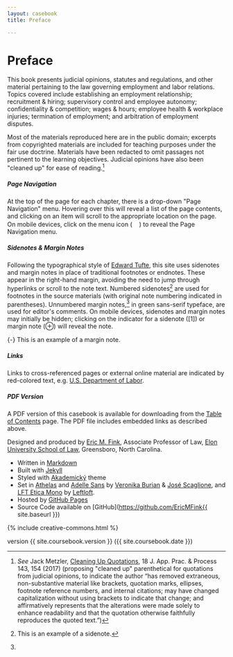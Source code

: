 ```yaml
---
layout: casebook
title: Preface

---
```


# Preface

This book presents judicial opinions, statutes and regulations, and other material pertaining to the law governing employment and labor relations.  Topics covered include establishing an employment relationship; recruitment & hiring; supervisory control and employee autonomy; confidentiality & competition; wages & hours; employee health & workplace injuries; termination of employment; and arbitration of employment disputes.

Most of the materials reproduced here are in the public domain; excerpts from copyrighted materials are included for teaching purposes under the fair use doctrine. Materials have been redacted to omit passages not pertinent to the learning objectives. Judicial opinions have also been "cleaned up" for ease of reading.[^Preface1] 

[^Preface1]: _See_ Jack Metzler, [Cleaning Up Quotations](https://lawrepository.ualr.edu/cgi/viewcontent.cgi?article=1405&context=appellatepracticeprocess), 18 J. App. Prac. & Process 143, 154 (2017) (proposing "cleaned up" parenthetical for quotations from judicial opinions, to indicate the author “has removed extraneous, non-substantive material like brackets, quotation marks, ellipses, footnote reference numbers, and internal citations; may have changed capitalization without using brackets to indicate that change; and affirmatively represents that the alterations were made solely to enhance readability and that the quotation otherwise faithfully reproduces the quoted text.”) 

##### Page Navigation

At the top of the page for each chapter, there is a drop-down "Page Navigation" menu. Hovering over this will reveal a list of the page contents, and clicking on an item will scroll to the appropriate location on the page. On mobile devices, click on the menu icon (<img src="{{ site.baseurl }}/assets/casebook/img/menu.png" width="16">) to reveal the Page Navigation menu.

##### Sidenotes & Margin Notes

Following the typographical style of [Edward Tufte](https://www.edwardtufte.com/tufte/), this site uses sidenotes and margin notes in place of traditional footnotes or endnotes. These appear in the right-hand margin, avoiding the need to jump through hyperlinks or scroll to the note text. Numbered sidenotes[^sidenote] are used for footnotes in the source materials (with original note numbering indicated in parentheses). Unnumbered margin notes,[^marginnote] in <span class="sans-green">green sans-serif typeface</span>, are used for editor's comments. On mobile devices, sidenotes and margin notes may initially be hidden; clicking on the indicator for a sidenote (<span class="dullred">[1]</span>) or margin note (&#8853;) will reveal the note. 

[^sidenote]: This is an example of a sidenote. 

[^marginnote]: 
  {-} This is an example of a margin note. 

##### Links 

Links to cross-referenced pages or external online material are indicated by red-colored text, e.g. [U.S. Department of Labor](https://www.dol.gov/). 

##### PDF Version 

A PDF version of this casebook is available for downloading from the [Table of Contents](../contents) page. The PDF file includes embedded links as described above. 

<section id="colophon" class="level4">
<div class="colophon">

Designed and produced by [Eric M. Fink](https://www.emfink.net/ElonLaw/), Associate Professor of Law, [Elon University School of Law](https://www.elon.edu/u/law/), Greensboro, North Carolina. 

- Written in [Markdown](https://daringfireball.net/projects/markdown/)
- Built with [Jekyll](https://jekyllrb.com/) 
- Styled with [Akademický](https://github.com/EricMFink/akademicky) theme
- Set in [Athelas](https://www.type-together.com/athelas-font) and [Adelle Sans](https://www.type-together.com/adelle-sans-font) by [Veronika Burian](https://www.type-together.com/veronika-burian) & [José Scaglione](https://www.type-together.com/jose-scaglione), and [LFT Etica Mono](https://www.type-together.com/lft-etica-mono-font) by [Leftloft](https://www.type-together.com/leftloft).
- Hosted by [GitHub Pages](https://pages.github.com/)
- Source Code available on [GitHub](https://github.com/EricMFink{{ site.baseurl }})

{% include creative-commons.html %}

version {{ site.coursebook.version }} ({{ site.coursebook.date }})

</div>
</section>